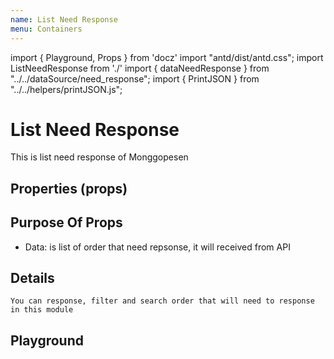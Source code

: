 ```yaml
---
name: List Need Response
menu: Containers
---
```


import { Playground, Props } from 'docz'
import "antd/dist/antd.css";
import ListNeedResponse from './'
import { dataNeedResponse } from "../../dataSource/need_response";
import { PrintJSON } from "../../helpers/printJSON.js";

# List Need Response
This is list need response of Monggopesen

## Properties (props)
<Props of={ListNeedResponse} />

## Purpose Of Props
- Data: is list of order that need repsonse, it will received from API

## Details
```
You can response, filter and search order that will need to response in this module
```

## Playground
<Playground>
    <ListNeedResponse data={dataNeedResponse.data} />
</Playground>